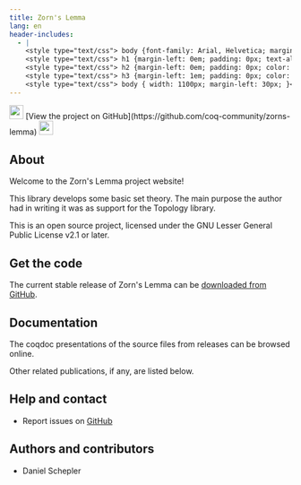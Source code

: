 ```yaml
---
title: Zorn's Lemma
lang: en
header-includes:
  - |
    <style type="text/css"> body {font-family: Arial, Helvetica; margin-left: 5em; font-size: large;} </style>
    <style type="text/css"> h1 {margin-left: 0em; padding: 0px; text-align: center} </style>
    <style type="text/css"> h2 {margin-left: 0em; padding: 0px; color: #580909} </style>
    <style type="text/css"> h3 {margin-left: 1em; padding: 0px; color: #C05001;} </style>
    <style type="text/css"> body { width: 1100px; margin-left: 30px; }</style>
---
```


<div style="text-align:left"><img src="https://github.githubassets.com/images/modules/logos_page/Octocat.png" height="25" style="border:0px">
[View the project on GitHub](https://github.com/coq-community/zorns-lemma)
<img src="https://github.githubassets.com/images/modules/logos_page/Octocat.png" height="25" style="border:0px"></div>

## About

Welcome to the Zorn's Lemma project website!

This library develops some basic set theory.
The main purpose the author had in writing it was as support for the Topology library.


This is an open source project, licensed under the GNU Lesser General Public License v2.1 or later.

## Get the code

The current stable release of Zorn's Lemma can be [downloaded from GitHub](https://github.com/coq-community/zorns-lemma/releases).

## Documentation

The coqdoc presentations of the source files from releases can be browsed online.

Other related publications, if any, are listed below.


## Help and contact

- Report issues on [GitHub](https://github.com/coq-community/zorns-lemma/issues)

## Authors and contributors

- Daniel Schepler
